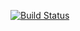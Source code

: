 [![Build Status](https://travis-ci.com/sblum/exception-enricher.svg?branch=master)](https://travis-ci.com/sblum/exception-enricher)
